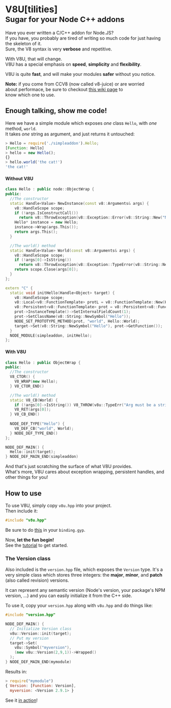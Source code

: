 # V8U[tilities]<br/><small>Sugar for your Node C++ addons</small>

Have you ever written a C/C++ addon for Node.JS?  
If you have, you probably are tired of writing so much
code for just having the skeleton of it.  
Sure, the V8 syntax is very **verbose** and repetitive.

With V8U, that will change.  
V8U has a special emphasis on **speed**, **simplicity** and **flexibility**.

V8U is quite **fast**, and will make your modules **safer**
without you notice.

**Note:** if you come from CCV8 (now called v8-juice) or are worried  
about performace, be sure to checkout [this wiki page](https://github.com/jmendeth/v8u/wiki/Performance-and-CCV8) to  
know which one to use.

## Enough talking, show me code!

Here we have a simple module which exposes _one_ class `Hello`, with _one_ method, `world`.  
It takes _one_ string as argument, and just returns it untouched:

```javascript
> Hello = require('./simpleaddon').Hello;
[Function: Hello]
> hello = new Hello();
{}
> hello.world('the cat!')
'the cat!'
```

#### Without V8U

```C++
class Hello : public node::ObjectWrap {
public:
  //The constructor
  static Handle<Value> NewInstance(const v8::Arguments& args) {
    v8::HandleScope scope;
    if (!args.IsConstructCall())
      return v8::ThrowException(v8::Exception::Error(v8::String::New("Not called as constructor!")));
    Hello* instance = new Hello;
    instance->Wrap(args.This());
    return args.This();
  }

  //The world() method
  static Handle<Value> World(const v8::Arguments& args) {
    v8::HandleScope scope;
    if (!args[0]->IsString())
      return v8::ThrowException(v8::Exception::TypeError(v8::String::New("Arg must be a string!")));
    return scope.Close(args[0]);
  }
};

extern "C" {
  static void initHello(Handle<Object> target) {
    v8::HandleScope scope;
    v8::Local<v8::FunctionTemplate> protL = v8::FunctionTemplate::New(Hello::NewInstance);
    v8::Persistent<v8::FunctionTemplate> prot = v8::Persistent<v8::FunctionTemplate>::New(protL);
    prot->InstanceTemplate()->SetInternalFieldCount(1);
    prot->SetClassName(v8::String::NewSymbol("Hello"));
    NODE_SET_PROTOTYPE_METHOD(prot, "world", Hello::World);
    target->Set(v8::String::NewSymbol("Hello"), prot->GetFunction());
  }
  NODE_MODULE(simpleaddon, initHello);
};
```

#### With V8U

```C++
class Hello : public ObjectWrap {
public:
  //The constructor
  V8_CTOR() {
    V8_WRAP(new Hello);
  } V8_CTOR_END()

  //The world() method
  static V8_CB(World) {
    if (!args[0]->IsString()) V8_THROW(v8u::TypeErr("Arg must be a string!"));
    V8_RET(args[0]);
  } V8_CB_END()
  
  NODE_DEF_TYPE("Hello") {
    V8_DEF_CB("world", World);
  } NODE_DEF_TYPE_END()
};

NODE_DEF_MAIN() {
  Hello::init(target);
} NODE_DEF_MAIN_END(simpleaddon)
```

And that's just scratching the surface of what V8U provides.  
What's more, V8U cares about exception wrapping, persistent handles, and other
things for you!

## How to use

To use V8U, simply copy `v8u.hpp` into your project.  
Then include it:

```C++
#include "v8u.hpp"
```

Be sure to do [this](https://github.com/TooTallNate/node-gyp/issues/17#issuecomment-3917672) in your `binding.gyp`.

Now, **let the fun begin!**  
See the [tutorial](https://github.com/jmendeth/v8u/wiki/tutorial) to get started.

### The Version class

Also included is the `version.hpp` file, which exposes the `Version` type.
It's a very simple class which stores three integers: the **major**, **minor**,
and **patch** (also called revision) versions.

It can represent any semantic version (Node's version, your package's NPM version, ...)
and you can easily initialize it from the C++ side.

To use it, copy your `version.hpp` along with `v8u.hpp` and do things like:

```c++
#include "version.hpp"

NODE_DEF_MAIN() {
  // Initialize Version class
  v8u::Version::init(target);
  // Put my version
  target->Set(
    v8u::Symbol("myversion"),
    (new v8u::Version(2,9,1))->Wrapped()
  );
} NODE_DEF_MAIN_END(mymodule)
```

Results in:

```javascript
> require("mymodule")
{ Version: [Function: Version],
  myversion: <Version 2.9.1> }
```

See it [in action](https://github.com/benmills/robotskirt#version-stuff)!
